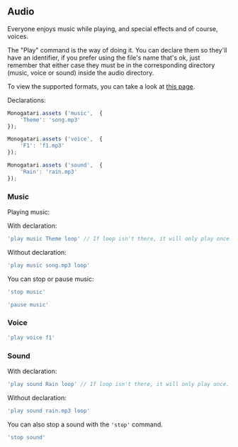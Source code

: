 ## Audio

Everyone enjoys music while playing, and special effects and of course, voices.

The "Play" command is the way of doing it. You can declare them so they'll have an identifier, if you prefer using the file's name that's ok, just remember that either case they must be in the corresponding directory (music, voice or sound) inside the audio directory.

To view the supported formats, you can take a look at [this page](http://www.w3schools.com/html/html5_audio.asp).

Declarations:

```javascript
Monogatari.assets ('music',  {
    'Theme': 'song.mp3'
});

Monogatari.assets ('voice',  {
    'F1': 'f1.mp3'
});

Monogatari.assets ('sound',  {
    'Rain': 'rain.mp3'
});
```

### Music

Playing music:

With declaration:

```javascript
'play music Theme loop' // If loop isn't there, it will only play once.
```

Without declaration:

```javascript
'play music song.mp3 loop'
```

You can stop or pause music:

```javascript
'stop music'
```

```javascript
'pause music'
```

### Voice

```javascript
'play voice f1'
```

### Sound

With declaration:

```javascript
'play sound Rain loop' // If loop isn't there, it will only play once.
```

Without declaration:

```javascript
'play sound rain.mp3 loop'
```

You can also stop a sound with the `'stop'` command.

```javascript
'stop sound'
```